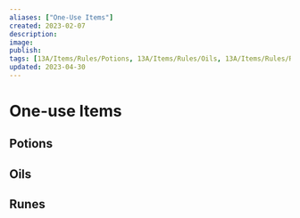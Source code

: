 ```yaml
---
aliases: ["One-Use Items"]
created: 2023-02-07
description: 
image: 
publish: 
tags: [13A/Items/Rules/Potions, 13A/Items/Rules/Oils, 13A/Items/Rules/Runes, 13A/Items/Rules/One-Use]
updated: 2023-04-30
---
```

# One-use Items

## Potions

## Oils

## Runes
